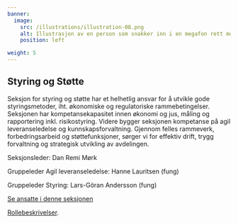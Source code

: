 ```yaml
---
banner:
  image:
    src: /illustrations/illustration-08.png
    alt: Illustrasjon av en person som snakker inn i en megafon rett mot ansiktet til en annen person
    position: left

weight: 5
---
```


## Styring og Støtte

Seksjon for styring og støtte har et helhetlig ansvar for å utvikle gode styringsmetoder, iht. økonomiske og regulatoriske rammebetingelser. Seksjonen har kompetansekapasitet innen økonomi og jus, måling og rapportering inkl. risikostyring. Videre bygger seksjonen kompetanse på agil leveranseledelse og kunnskapsforvaltning. Gjennom felles rammeverk, forbedringsarbeid og støttefunksjoner, sørger vi for effektiv drift, trygg forvaltning og strategisk utvikling av avdelingen.

Seksjonsleder: Dan Remi Mørk

Gruppeleder Agil leveranseledelse: Hanne Lauritsen (fung)

Gruppeleder Styring: Lars-Göran Andersson (fung)

[Se ansatte i denne seksjonen](https://digdir.sharepoint.com/SitePages/Brukeropple.aspx)

[Rollebeskrivelser](https://digdir.sharepoint.com/sites/DigdirDGT/Delte%20dokumenter/Forms/AllItems.aspx?id=%2Fsites%2FDigdirDGT%2FDelte%20dokumenter%2FRollebeskrivelser%2C%20nye%2C%20Arbeidsomr%C3%A5de%2FRollebeskrivelser%20BOD%2FRoller%20i%20seksjon%20Styring%20og%20st%C3%B8tte&viewid=66522cde%2D546b%2D4465%2Dbdf3%2Df2b757ea02ff&csf=1&web=1&e=1ITt9x&CID=8cd3868c%2De123%2D4f1c%2D9de9%2Dca20254b5006&FolderCTID=0x0120004EA8294F9ADB674FAAB36A65F01170FF).
